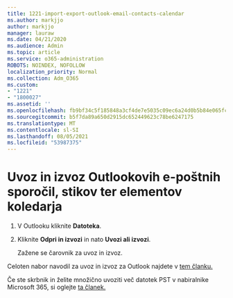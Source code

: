 ```yaml
---
title: 1221-import-export-outlook-email-contacts-calendar
ms.author: markjjo
author: markjjo
manager: lauraw
ms.date: 04/21/2020
ms.audience: Admin
ms.topic: article
ms.service: o365-administration
ROBOTS: NOINDEX, NOFOLLOW
localization_priority: Normal
ms.collection: Adm_O365
ms.custom:
- "1221"
- "1800027"
ms.assetid: ''
ms.openlocfilehash: fb9bf34c5f185848a3cf4de7e5035c09ec6a24d0b5b84e065fcc9cd16e7e276d
ms.sourcegitcommit: b5f7da89a650d2915dc652449623c78be6247175
ms.translationtype: MT
ms.contentlocale: sl-SI
ms.lasthandoff: 08/05/2021
ms.locfileid: "53987375"
---
```

# <a name="import-and-export-outlook-email-contacts-and-calendar-items"></a>Uvoz in izvoz Outlookovih e-poštnih sporočil, stikov ter elementov koledarja

1. V Outlooku kliknite **Datoteka**.

2. Kliknite **Odpri in izvozi** in nato **Uvozi ali izvozi**.

    Zažene se čarovnik za uvoz in izvoz.

Celoten nabor navodil za uvoz in izvoz za Outlook najdete v [tem članku.](https://support.office.com/article/import-and-export-outlook-email-contacts-and-calendar-92577192-3881-4502-b79d-c3bbada6c8ef)

Če ste skrbnik in želite množično uvoziti več datotek PST v nabiralnike Microsoft 365, si oglejte [ta članek.](https://docs.microsoft.com/microsoft-365/security/office-365-security/use-dkim-to-validate-outbound-email)